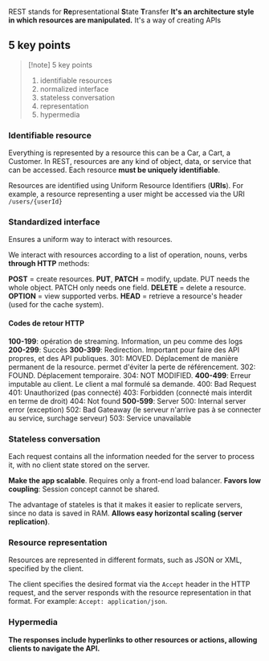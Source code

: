 REST stands for **Re**presentational **S**tate **T**ransfer
**It's an architecture style in which resources are manipulated.**
It's a way of creating APIs
## 5 key points

> [!note] 5 key points
>
> 1. identifiable resources
> 2. normalized interface
> 3. stateless conversation
> 4. representation
> 5. hypermedia
### Identifiable resource

Everything is represented by a resource this can be a Car, a Cart, a Customer.
In REST, resources are any kind of object, data, or service that can be accessed. Each resource **must be uniquely identifiable**.

Resources are identified using Uniform Resource Identifiers (**URIs**). For example, a resource representing a user might be accessed via the URI `/users/{userId}`
### Standardized interface

Ensures a uniform way to interact with resources.

We interact with resources according to a list of operation, nouns, verbs **through HTTP** methods:

**POST** = create resources.
**PUT**, **PATCH** = modify, update. PUT needs the whole object. PATCH only needs one field.
**DELETE** = delete a resource.
**OPTION** = view supported verbs.
**HEAD** = retrieve a resource's header (used for the cache system).
#### Codes de retour HTTP
**100-199**: opération de streaming. Information, un peu comme des logs
**200-299**: Succès
**300-399**: Redirection. Important pour faire des API propres, et des API publiques.
	301: MOVED. Déplacement de manière permanent de la resource. permet d'éviter la perte de référencement.
	302: FOUND. Déplacement temporaire.
	304: NOT MODIFIED.
**400-499**: Erreur imputable au client. Le client a mal formulé sa demande.
	400: Bad Request
	401: Unauthorized (pas connecté)
	403: Forbidden (connecté mais interdit en terme de droit)
	404: Not found
**500-599**: Server 
	500: Internal server error (exception)
	502: Bad Gateaway (le serveur n'arrive pas à se connecter au service, surchage serveur)
	503: Service unavailable

### Stateless conversation

Each request contains all the information needed for the server to process it, with no client state stored on the server.

**Make the app scalable**. Requires only a front-end load balancer.
**Favors low coupling**: Session concept cannot be shared.

The advantage of stateles is that it makes it easier to replicate servers, since no data is saved in RAM. **Allows easy horizontal scaling (server replication)**.

### Resource representation

Resources are represented in different formats, such as JSON or XML, specified by the client.

The client specifies the desired format via the `Accept` header in the HTTP request, and the server responds with the resource representation in that format.
For example: `Accept: application/json`.
### Hypermedia

**The responses include hyperlinks to other resources or actions, allowing clients to navigate the API.**


